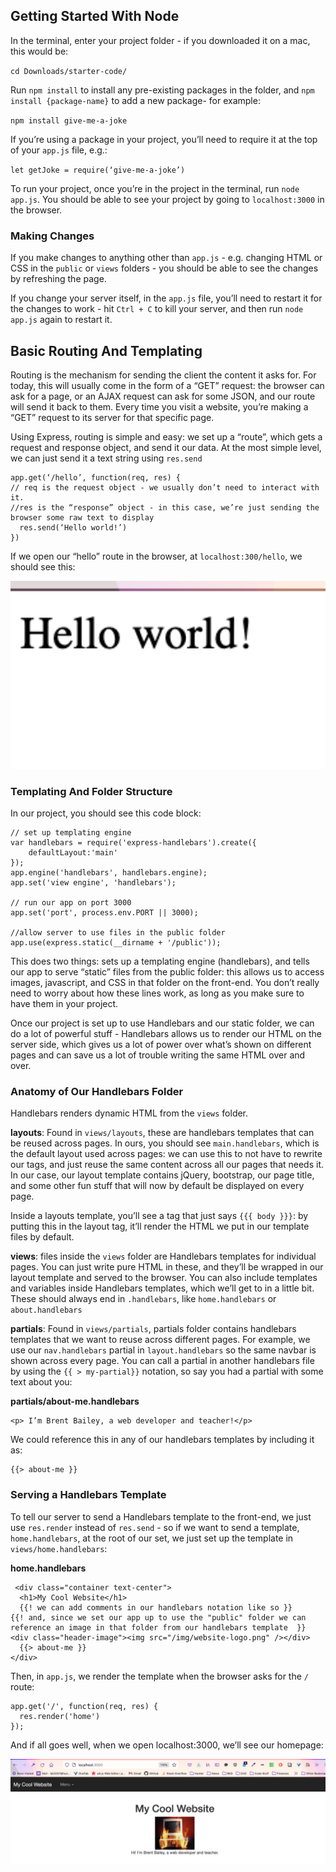 ## Getting Started With Node

In the terminal, enter your project folder - if you downloaded it on a mac, this would be:

`cd Downloads/starter-code/`

Run `npm install` to install any pre-existing packages in the folder, and `npm install {package-name}` to add a new package- for example:

`npm install give-me-a-joke`

If you’re using a package in your project, you’ll need to require it at the top of your `app.js` file, e.g.:

`let getJoke = require(‘give-me-a-joke’)`

To run your project, once you’re in the project in the terminal, run `node app.js`. You should be able to see your project by going to `localhost:3000` in the browser.

### Making Changes

If you make changes to anything other than `app.js` - e.g. changing HTML or CSS in the `public` or `views` folders - you should be able to see the changes by refreshing the page.

If you change your server itself, in the `app.js` file, you’ll need to restart it for the changes to work - hit `Ctrl + C` to kill your server, and then run `node app.js` again to restart it.
## Basic Routing And Templating 

Routing is the mechanism for sending the client the content it asks for. For today, this will usually come in the form of a “GET” request: the browser can ask for a page, or an AJAX request can ask for some JSON, and our route will send it back to them. Every time you visit a website, you’re making a “GET” request to its server for that specific page.

Using Express, routing is simple and easy: we set up a “route”, which gets a request and response object, and send it our data. At the most simple level, we can just send it a text string using `res.send`

```
app.get(‘/hello’, function(req, res) {
// req is the request object - we usually don’t need to interact with it.
//res is the “response” object - in this case, we’re just sending the browser some raw text to display
  res.send(‘Hello world!’)
})
```

If we open our “hello” route in the browser, at `localhost:300/hello`, we should see this:


<img width="600px" src="img/hello_world.png" />

### Templating And Folder Structure

In our project, you should see this code block:

```
// set up templating engine
var handlebars = require('express-handlebars').create({
    defaultLayout:'main'
});
app.engine('handlebars', handlebars.engine);
app.set('view engine', 'handlebars');

// run our app on port 3000
app.set('port', process.env.PORT || 3000);

//allow server to use files in the public folder
app.use(express.static(__dirname + '/public'));

```


This does two things: sets up a templating engine (handlebars), and tells our app to serve “static” files from the public folder: this allows us to access images, javascript, and CSS in that folder on the front-end. You don’t really need to worry about how these lines work, as long as you make sure to have them in your project.

Once our project is set up to use Handlebars and our static folder, we can do a lot of powerful stuff - Handlebars allows us to render our HTML on the server side, which gives us a lot of power over what’s shown on different pages and can save us a lot of trouble writing the same HTML over and over.

### Anatomy of Our Handlebars Folder

Handlebars renders dynamic HTML from the `views` folder.

**layouts**: Found in `views/layouts`, these are handlebars templates that can be reused across pages. In ours, you should see `main.handlebars`, which is the default layout used across pages: we can use this to not have to rewrite our <head></head> tags, and just reuse the same content across all our pages that needs it. In our case, our layout template contains jQuery, bootstrap, our page title, and some other fun stuff that will now by default be displayed on every page.

Inside a layouts template, you’ll see a tag that just says `{{{ body }}}`: by putting this in the layout tag, it’ll render the HTML we put in our template files by default.

**views**: files inside the `views` folder are Handlebars templates for individual pages. You can just write pure HTML in these, and they’ll be wrapped in our layout template and served to the browser. You can also include templates and variables inside Handlebars templates, which we’ll get to in a little bit. These should always end in `.handlebars`, like `home.handlebars` or `about.handlebars` 

**partials**: Found in `views/partials`, partials folder contains handlebars templates that we want to reuse across different pages. For example, we use our `nav.handlebars` partial in `layout.handlebars` so the same navbar is shown across every page. You can call a partial in another handlebars file by using the `{{ > my-partial}}` notation, so say you had a partial with some text about you:

**partials/about-me.handlebars**
```
<p> I’m Brent Bailey, a web developer and teacher!</p>
```

We could reference this in any of our handlebars templates by including it as:
```
{{> about-me }}
```


### Serving a Handlebars Template

To tell our server to send a Handlebars template to the front-end, we just use `res.render` instead of `res.send` - so if we want to send a template, `home.handlebars`, at the root of our set, we just set up the template in `views/home.handlebars`:

**home.handlebars**
```
 <div class="container text-center">
  <h1>My Cool Website</h1>
  {{! we can add comments in our handlebars notation like so }}
{{! and, since we set our app up to use the "public" folder we can reference an image in that folder from our handlebars template  }} 
<div class="header-image"><img src="/img/website-logo.png" /></div>
  {{> about-me }}
</div>
```
 
Then, in `app.js`, we render the template when the browser asks for the `/` route:

```
app.get('/', function(req, res) {
  res.render('home')
});
```

And if all goes well, when we open localhost:3000, we’ll see our homepage:


<img width="600px" src="img/homepage.png" />

